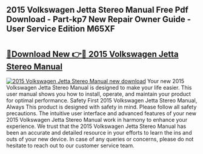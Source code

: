## 2015 Volkswagen Jetta Stereo Manual Free Pdf Download - Part-kp7 New Repair Owner Guide - User Service Edition M65XF

# <h2><a href="http://bc82960.oget.top/?id=2015+Volkswagen+Jetta+Stereo+Manual">🔗Download New 👉🔴 2015 Volkswagen Jetta Stereo Manual</a></h2>

[![2015 Volkswagen Jetta Stereo Manual new download](https://i.imgur.com/5g1atiW.png)](http://bc82960.oget.top/?id=2015+Volkswagen+Jetta+Stereo+Manual)
Your new 2015 Volkswagen Jetta Stereo Manual is designed to make your life easier. This user manual shows you how to install, operate, and maintain your product for optimal performance. Safety First 2015 Volkswagen Jetta Stereo Manual, Always This product is designed with safety in mind. Please follow all safety precautions. The intuitive user interface and advanced features of your new 2015 Volkswagen Jetta Stereo Manual work in harmony to enhance your experience. We trust that the 2015 Volkswagen Jetta Stereo Manual has been an accurate and detailed resource in your efforts to learn the ins and outs of your new device. In case of any queries or concerns, please do not hesitate to reach out to our customer service team.
